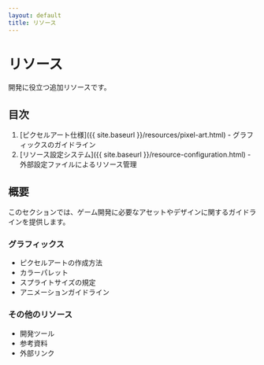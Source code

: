 ```yaml
---
layout: default
title: リソース
---
```


# リソース

開発に役立つ追加リソースです。

## 目次

1. [ピクセルアート仕様]({{ site.baseurl }}/resources/pixel-art.html) - グラフィックスのガイドライン
2. [リソース設定システム]({{ site.baseurl }}/resource-configuration.html) - 外部設定ファイルによるリソース管理

## 概要

このセクションでは、ゲーム開発に必要なアセットやデザインに関するガイドラインを提供します。

### グラフィックス
- ピクセルアートの作成方法
- カラーパレット
- スプライトサイズの規定
- アニメーションガイドライン

### その他のリソース
- 開発ツール
- 参考資料
- 外部リンク